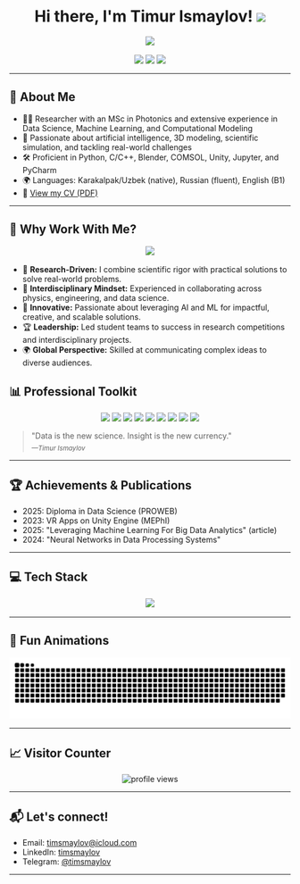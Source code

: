<!-- Profile README for Timur Ismaylov -->

<h1 align="center">Hi there, I'm Timur Ismaylov! <img src="https://media.giphy.com/media/hvRJCLFzcasrR4ia7z/giphy.gif" width="40"></h1>

<p align="center">
  <img src="https://readme-typing-svg.demolab.com?font=Fira+Code&size=22&pause=1000&color=00BFFF&center=true&vCenter=true&width=700&lines=Data+Scientist+%7C+ML+Engineer+%7C+Researcher;Driven+by+Curiosity+%26+Innovation"/>
</p>

<p align="center">
  <a href="https://www.linkedin.com/in/timsmaylov/"><img src="https://img.shields.io/badge/LinkedIn-blue?style=for-the-badge&logo=linkedin"/></a>
  <a href="mailto:timsaylov@icloud.com"><img src="https://img.shields.io/badge/Email-timsaylov%40icloud.com-blue?style=for-the-badge&logo=gmail"/></a>
  <a href="https://t.me/timsaylov"><img src="https://img.shields.io/badge/Telegram-0088cc?style=for-the-badge&logo=telegram&logoColor=white"/></a>
</p>

---

## 🚀 About Me

- 🧑‍🔬 Researcher with an MSc in Photonics and extensive experience in Data Science, Machine Learning, and Computational Modeling
- 🧠 Passionate about artificial intelligence, 3D modeling, scientific simulation, and tackling real-world challenges
- 🛠️ Proficient in Python, C/C++, Blender, COMSOL, Unity, Jupyter, and PyCharm
- 🌍 Languages: Karakalpak/Uzbek (native), Russian (fluent), English (B1)
- 📄 [View my CV (PDF)](Timur_CV.pdf)

---

## 🌟 Why Work With Me?

<p align="center">
  <img src="https://readme-typing-svg.demolab.com?font=Fira+Code&size=22&pause=1000&color=00BFFF&center=true&vCenter=true&width=600&lines=Turning+Data+into+Actionable+Insights;Bridging+Science+%26+Technology;Delivering+Impact+Through+Innovation"/>
</p>

- 🔬 **Research-Driven:** I combine scientific rigor with practical solutions to solve real-world problems.
- 🤝 **Interdisciplinary Mindset:** Experienced in collaborating across physics, engineering, and data science.
- 🚀 **Innovative:** Passionate about leveraging AI and ML for impactful, creative, and scalable solutions.
- 🏆 **Leadership:** Led student teams to success in research competitions and interdisciplinary projects.
- 🌍 **Global Perspective:** Skilled at communicating complex ideas to diverse audiences.

## 📊 Professional Toolkit

<p align="center">
  <img src="https://img.shields.io/badge/Python-3776AB?style=for-the-badge&logo=python&logoColor=white"/>
  <img src="https://img.shields.io/badge/C++-00599C?style=for-the-badge&logo=c%2B%2B&logoColor=white"/>
  <img src="https://img.shields.io/badge/Blender-F5792A?style=for-the-badge&logo=blender&logoColor=white"/>
  <img src="https://img.shields.io/badge/COMSOL-005F87?style=for-the-badge"/>
  <img src="https://img.shields.io/badge/Unity-000000?style=for-the-badge&logo=unity&logoColor=white"/>
  <img src="https://img.shields.io/badge/Jupyter-F37626?style=for-the-badge&logo=jupyter&logoColor=white"/>
  <img src="https://img.shields.io/badge/PyCharm-143?style=for-the-badge&logo=pycharm&logoColor=white"/>
  <img src="https://img.shields.io/badge/Linux-FCC624?style=for-the-badge&logo=linux&logoColor=black"/>
  <img src="https://img.shields.io/badge/LaTeX-008080?style=for-the-badge&logo=latex&logoColor=white"/>
</p>

> "Data is the new science. Insight is the new currency."  
> <sub><i>—Timur Ismaylov</i></sub>

---

## 🏆 Achievements & Publications

- 2025: Diploma in Data Science (PROWEB)
- 2023: VR Apps on Unity Engine (MEPhI)
- 2025: "Leveraging Machine Learning For Big Data Analytics" (article)
- 2024: "Neural Networks in Data Processing Systems"

---

## 💻 Tech Stack

<p align="center">
  <img src="https://skillicons.dev/icons?i=python,cpp,git,linux,blender,unity,github,vscode,jupyter,latex" />
</p>

---

## 🌟 Fun Animations

<p align="center">
  <img src="https://github.com/Platane/snk/raw/output/github-contribution-grid-snake.svg" alt="snake"/>
</p>

---

## 📈 Visitor Counter

<p align="center">
  <img src="https://komarev.com/ghpvc/?username=timsmaylov&style=flat-square&color=00BFFF" alt="profile views"/>
</p>

---

## 📬 Let's connect!

- Email: timsmaylov@icloud.com
- LinkedIn: [timsmaylov](https://www.linkedin.com/in/timsmaylov/)
- Telegram: [@timsmaylov](https://t.me/timsmaylov)

---

<!--
Tip: Replace 'link_to_cv.pdf' with the actual link to your CV PDF in the repo or cloud.
Add more custom widgets if you want!
-->
